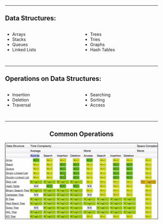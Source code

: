 <hr>

##  Data Structures:
<div style="display: flex;">
    <ul style="flex: 1; padding-right: 10px;">
        <li>Arrays</li>
        <li>Stacks</li>
        <li>Queues</li>
        <li>Linked Lists</li>
    </ul>
    <ul style="flex: 1;">
        <li>Trees</li>
        <li>Tries</li>
        <li>Graphs</li>
        <li>Hash Tables</li>
    </ul>
</div>
<br>
<hr>


## Operations on Data Structures:
<div style="display: flex;">
    <ul style="flex: 1; padding-right: 10px;">
        <li>Insertion</li>
        <li>Deletion</li>
        <li>Traversal</li>
    </ul>
    <ul style="flex: 1;">
        <li>Searching</li>
        <li>Sorting</li>
		<li>Access</li>
    </ul>
</div>
<br>
<hr>

<h2 align='center'>Common Operations</h2>

![77d1da7c720737580a992e947ffcd3c2.png](../_resources/77d1da7c720737580a992e947ffcd3c2.png)